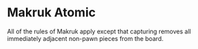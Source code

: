 # Makruk Atomic

All of the rules of Makruk apply except that capturing removes all immediately adjacent non-pawn pieces from the board.
